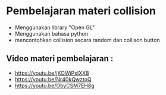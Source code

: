 # Pembelajaran materi collision

- Menggunakan library "Open GL"
- Menggunakan bahasa python
- mencontohkan collision secara random dan collison button

Video materi pembelajaran : 
--
- https://youtu.be/jKOWiPxIXX8
- https://youtu.be/Nr40kQwztoQ
- https://youtu.be/ObyCSM7EH8g
